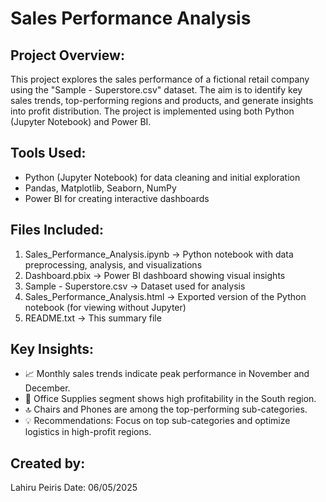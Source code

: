 Sales Performance Analysis
==========================

Project Overview:
-----------------
This project explores the sales performance of a fictional retail company using the "Sample - Superstore.csv" dataset. The aim is to identify key sales trends, top-performing regions and products, and generate insights into profit distribution. The project is implemented using both Python (Jupyter Notebook) and Power BI.

Tools Used:
-----------
- Python (Jupyter Notebook) for data cleaning and initial exploration
- Pandas, Matplotlib, Seaborn, NumPy
- Power BI for creating interactive dashboards

Files Included:
---------------
1. Sales_Performance_Analysis.ipynb       → Python notebook with data preprocessing, analysis, and visualizations
2. Dashboard.pbix                         → Power BI dashboard showing visual insights
3. Sample - Superstore.csv                → Dataset used for analysis
4. Sales_Performance_Analysis.html        → Exported version of the Python notebook (for viewing without Jupyter)
5. README.txt                             → This summary file

Key Insights:
-------------
- 📈 Monthly sales trends indicate peak performance in November and December.
- 💼 Office Supplies segment shows high profitability in the South region.
- 🔝 Chairs and Phones are among the top-performing sub-categories.
- 💡 Recommendations: Focus on top sub-categories and optimize logistics in high-profit regions.

Created by:
-----------
Lahiru Peiris
Date: 06/05/2025
